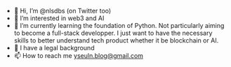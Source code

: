 - 👋 Hi, I’m @nlsdbs (on Twitter too)
- 👀 I’m interested in web3 and AI
- 🌱 I’m currently learning the foundation of Python. Not particularly aiming to become a full-stack developper. I just want to have the necessary skills to better understand tech product whether it be blockchain or AI.
- 💞️ I have a legal background 
- 📫 How to reach me yseuln.blog@gmail.com

<!---
nlsdbs/nlsdbs is a ✨ special ✨ repository because its `README.md` (this file) appears on your GitHub profile.
You can click the Preview link to take a look at your changes.
--->
